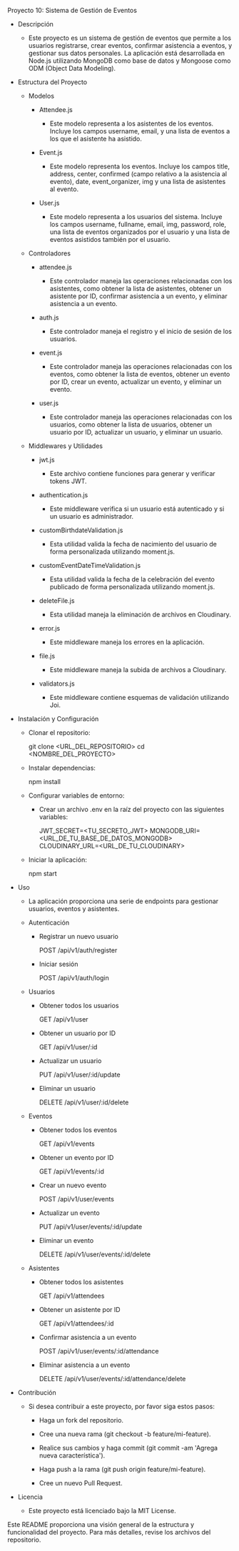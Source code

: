 Proyecto 10: Sistema de Gestión de Eventos

- Descripción

  - Este proyecto es un sistema de gestión de eventos que permite a los usuarios registrarse, crear eventos, confirmar asistencia a eventos, y gestionar sus datos personales. La aplicación está desarrollada en Node.js utilizando MongoDB como base de datos y Mongoose como ODM (Object Data Modeling).

- Estructura del Proyecto

  - Modelos

    - Attendee.js

      - Este modelo representa a los asistentes de los eventos. Incluye los campos username, email, y una lista de eventos a los que el asistente ha asistido.

    - Event.js

      - Este modelo representa los eventos. Incluye los campos title, address, center, confirmed (campo relativo a la asistencia al evento), date, event_organizer, img y una lista de asistentes al evento.

    - User.js

      - Este modelo representa a los usuarios del sistema. Incluye los campos username, fullname, email, img, password, role, una lista de eventos organizados por el usuario y una lista de eventos asistidos también por el usuario.

  - Controladores

    - attendee.js

      - Este controlador maneja las operaciones relacionadas con los asistentes, como obtener la lista de asistentes, obtener un asistente por ID, confirmar asistencia a un evento, y eliminar asistencia a un evento.

    - auth.js

      - Este controlador maneja el registro y el inicio de sesión de los usuarios.

    - event.js

      - Este controlador maneja las operaciones relacionadas con los eventos, como obtener la lista de eventos, obtener un evento por ID, crear un evento, actualizar un evento, y eliminar un evento.

    - user.js

      - Este controlador maneja las operaciones relacionadas con los usuarios, como obtener la lista de usuarios, obtener un usuario por ID, actualizar un usuario, y eliminar un usuario.

  - Middlewares y Utilidades

    - jwt.js

      - Este archivo contiene funciones para generar y verificar tokens JWT.

    - authentication.js

      - Este middleware verifica si un usuario está autenticado y si un usuario es administrador.

    - customBirthdateValidation.js

      - Esta utilidad valida la fecha de nacimiento del usuario de forma personalizada utilizando moment.js.

    - customEventDateTimeValidation.js

      - Esta utilidad valida la fecha de la celebración del evento publicado de forma personalizada utilizando moment.js.

    - deleteFile.js

      - Esta utilidad maneja la eliminación de archivos en Cloudinary.

    - error.js

      - Este middleware maneja los errores en la aplicación.

    - file.js

      - Este middleware maneja la subida de archivos a Cloudinary.

    - validators.js

      - Este middleware contiene esquemas de validación utilizando Joi.

- Instalación y Configuración

  - Clonar el repositorio:

    git clone <URL_DEL_REPOSITORIO>
    cd <NOMBRE_DEL_PROYECTO>

  - Instalar dependencias:

    npm install

  - Configurar variables de entorno:

    - Crear un archivo .env en la raíz del proyecto con las siguientes variables:

      JWT_SECRET=<TU_SECRETO_JWT>
      MONGODB_URI=<URL_DE_TU_BASE_DE_DATOS_MONGODB>
      CLOUDINARY_URL=<URL_DE_TU_CLOUDINARY>

  - Iniciar la aplicación:

    npm start

- Uso

  - La aplicación proporciona una serie de endpoints para gestionar usuarios, eventos y asistentes.

  - Autenticación

    - Registrar un nuevo usuario

      POST /api/v1/auth/register

    - Iniciar sesión

      POST /api/v1/auth/login

  - Usuarios

    - Obtener todos los usuarios

      GET /api/v1/user

    - Obtener un usuario por ID

      GET /api/v1/user/:id

    - Actualizar un usuario

      PUT /api/v1/user/:id/update

    - Eliminar un usuario

      DELETE /api/v1/user/:id/delete

  - Eventos

    - Obtener todos los eventos

      GET /api/v1/events

    - Obtener un evento por ID

      GET /api/v1/events/:id

    - Crear un nuevo evento

      POST /api/v1/user/events

    - Actualizar un evento

      PUT /api/v1/user/events/:id/update

    - Eliminar un evento

      DELETE /api/v1/user/events/:id/delete

  - Asistentes

    - Obtener todos los asistentes

      GET /api/v1/attendees

    - Obtener un asistente por ID

      GET /api/v1/attendees/:id

    - Confirmar asistencia a un evento

      POST /api/v1/user/events/:id/attendance

    - Eliminar asistencia a un evento

      DELETE /api/v1/user/events/:id/attendance/delete

- Contribución

  - Si desea contribuir a este proyecto, por favor siga estos pasos:

    - Haga un fork del repositorio.

    - Cree una nueva rama (git checkout -b feature/mi-feature).

    - Realice sus cambios y haga commit (git commit -am 'Agrega nueva característica').

    - Haga push a la rama (git push origin feature/mi-feature).

    - Cree un nuevo Pull Request.

- Licencia

  - Este proyecto está licenciado bajo la MIT License.

Este README proporciona una visión general de la estructura y funcionalidad del proyecto. Para más detalles, revise los archivos del repositorio.
